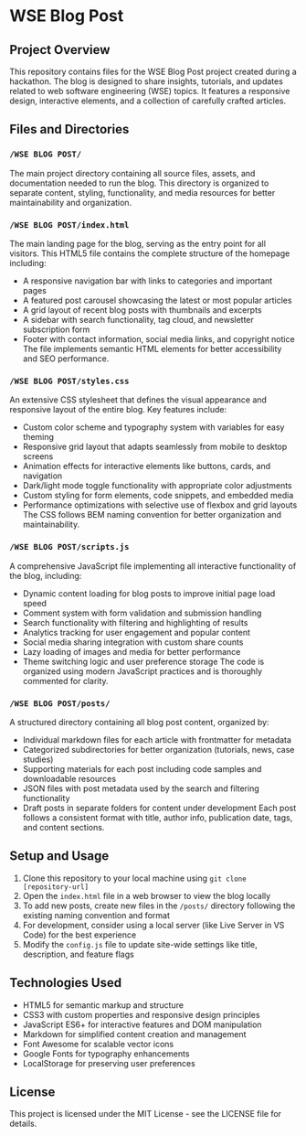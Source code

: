 # WSE Blog Post

## Project Overview
This repository contains files for the WSE Blog Post project created during a hackathon. The blog is designed to share insights, tutorials, and updates related to web software engineering (WSE) topics. It features a responsive design, interactive elements, and a collection of carefully crafted articles.

## Files and Directories

### `/WSE BLOG POST/`
The main project directory containing all source files, assets, and documentation needed to run the blog. This directory is organized to separate content, styling, functionality, and media resources for better maintainability and organization.

### `/WSE BLOG POST/index.html`
The main landing page for the blog, serving as the entry point for all visitors. This HTML5 file contains the complete structure of the homepage including:
- A responsive navigation bar with links to categories and important pages
- A featured post carousel showcasing the latest or most popular articles
- A grid layout of recent blog posts with thumbnails and excerpts
- A sidebar with search functionality, tag cloud, and newsletter subscription form
- Footer with contact information, social media links, and copyright notice
The file implements semantic HTML elements for better accessibility and SEO performance.

### `/WSE BLOG POST/styles.css`
An extensive CSS stylesheet that defines the visual appearance and responsive layout of the entire blog. Key features include:
- Custom color scheme and typography system with variables for easy theming
- Responsive grid layout that adapts seamlessly from mobile to desktop screens
- Animation effects for interactive elements like buttons, cards, and navigation
- Dark/light mode toggle functionality with appropriate color adjustments
- Custom styling for form elements, code snippets, and embedded media
- Performance optimizations with selective use of flexbox and grid layouts
The CSS follows BEM naming convention for better organization and maintainability.

### `/WSE BLOG POST/scripts.js`
A comprehensive JavaScript file implementing all interactive functionality of the blog, including:
- Dynamic content loading for blog posts to improve initial page load speed
- Comment system with form validation and submission handling
- Search functionality with filtering and highlighting of results
- Analytics tracking for user engagement and popular content
- Social media sharing integration with custom share counts
- Lazy loading of images and media for better performance
- Theme switching logic and user preference storage
The code is organized using modern JavaScript practices and is thoroughly commented for clarity.


### `/WSE BLOG POST/posts/`
A structured directory containing all blog post content, organized by:
- Individual markdown files for each article with frontmatter for metadata
- Categorized subdirectories for better organization (tutorials, news, case studies)
- Supporting materials for each post including code samples and downloadable resources
- JSON files with post metadata used by the search and filtering functionality
- Draft posts in separate folders for content under development
Each post follows a consistent format with title, author info, publication date, tags, and content sections.

## Setup and Usage
1. Clone this repository to your local machine using `git clone [repository-url]`
2. Open the `index.html` file in a web browser to view the blog locally
3. To add new posts, create new files in the `/posts/` directory following the existing naming convention and format
4. For development, consider using a local server (like Live Server in VS Code) for the best experience
5. Modify the `config.js` file to update site-wide settings like title, description, and feature flags

## Technologies Used
- HTML5 for semantic markup and structure
- CSS3 with custom properties and responsive design principles
- JavaScript ES6+ for interactive features and DOM manipulation
- Markdown for simplified content creation and management
- Font Awesome for scalable vector icons
- Google Fonts for typography enhancements
- LocalStorage for preserving user preferences


## License
This project is licensed under the MIT License - see the LICENSE file for details.
